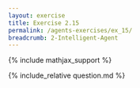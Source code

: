 ```yaml
---
layout: exercise
title: Exercise 2.15
permalink: /agents-exercises/ex_15/
breadcrumb: 2-Intelligent-Agent
---
```


{% include mathjax_support %}

<div><i class="arrow-up loader" data-chapter="agents-exercises" data-exercise="ex_15" data-rating="0"></i></div>
{% include_relative question.md %}

